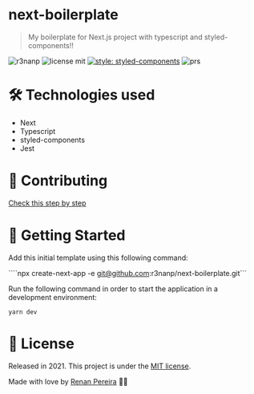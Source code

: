 # next-boilerplate
> My boilerplate for Next.js project with typescript and styled-components!!

![r3nanp](https://img.shields.io/badge/r3nanp-boilerplate-blue?style=for-the-badge&logo=react)
![license mit](https://img.shields.io/github/license/r3nanp/next-boilerplate?color=blue&label=LICENSE&logo=github&style=for-the-badge)
[![style: styled-components](https://img.shields.io/badge/style-%F0%9F%92%85%20styled--components-orange.svg?colorB=daa357&colorA=db748e&style=for-the-badge)](https://github.com/styled-components/styled-components)
![prs](https://img.shields.io/static/v1?label=PRs&message=welcome&style=for-the-badge&color=24B36B&labelColor=000000)

# 🛠 Technologies used

- Next
- Typescript
- styled-components
- Jest

# 🎉 Contributing

[Check this step by step](CONTRIBUTING.md)

# 🏃 Getting Started

Add this initial template using this following command:

````npx create-next-app -e git@github.com:r3nanp/next-boilerplate.git```

Run the following command in order to start the application in a development environment:

```yarn dev```

# :closed_book: License

Released in 2021.
This project is under the [MIT license](LICENSE).

Made with love by [Renan Pereira](https://github.com/r3nanp) 💜🚀
